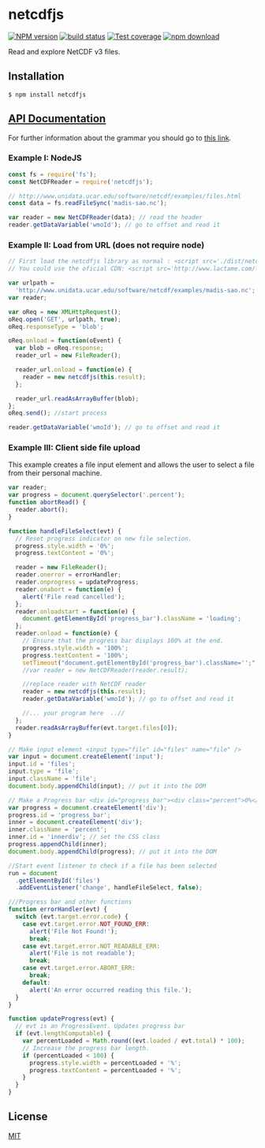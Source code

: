 # netcdfjs

[![NPM version][npm-image]][npm-url]
[![build status][travis-image]][travis-url]
[![Test coverage][coveralls-image]][coveralls-url]
[![npm download][download-image]][download-url]

Read and explore NetCDF v3 files.

## Installation

`$ npm install netcdfjs`

## [API Documentation](https://cheminfo.github.io/netcdfjs/)

For further information about the grammar you should go to [this link](https://www.unidata.ucar.edu/software/netcdf/docs/file_format_specifications.html).

### Example I: NodeJS

```js
const fs = require('fs');
const NetCDFReader = require('netcdfjs');

// http://www.unidata.ucar.edu/software/netcdf/examples/files.html
const data = fs.readFileSync('madis-sao.nc');

var reader = new NetCDFReader(data); // read the header
reader.getDataVariable('wmoId'); // go to offset and read it
```

### Example II: Load from URL (does not require node)

```js
// First load the netcdfjs library as normal : <script src='./dist/netcdfjs.js'></script>
// You could use the oficial CDN: <script src='http://www.lactame.com/lib/netcdfjs/0.3.0/netcdfjs.min.js'></script>

var urlpath =
  'http://www.unidata.ucar.edu/software/netcdf/examples/madis-sao.nc';
var reader;

var oReq = new XMLHttpRequest();
oReq.open('GET', urlpath, true);
oReq.responseType = 'blob';

oReq.onload = function(oEvent) {
  var blob = oReq.response;
  reader_url = new FileReader();

  reader_url.onload = function(e) {
    reader = new netcdfjs(this.result);
  };

  reader_url.readAsArrayBuffer(blob);
};
oReq.send(); //start process

reader.getDataVariable('wmoId'); // go to offset and read it
```

### Example III: Client side file upload

This example creates a file input element and allows the user to select a file from their personal machine.

```js
var reader;
var progress = document.querySelector('.percent');
function abortRead() {
  reader.abort();
}

function handleFileSelect(evt) {
  // Reset progress indicator on new file selection.
  progress.style.width = '0%';
  progress.textContent = '0%';

  reader = new FileReader();
  reader.onerror = errorHandler;
  reader.onprogress = updateProgress;
  reader.onabort = function(e) {
    alert('File read cancelled');
  };
  reader.onloadstart = function(e) {
    document.getElementById('progress_bar').className = 'loading';
  };
  reader.onload = function(e) {
    // Ensure that the progress bar displays 100% at the end.
    progress.style.width = '100%';
    progress.textContent = '100%';
    setTimeout("document.getElementById('progress_bar').className='';", 2000);
    //var reader = new NetCDFReader(reader.result);

    //replace reader with NetCDF reader
    reader = new netcdfjs(this.result);
    reader.getDataVariable('wmoId'); // go to offset and read it

    //... your program here  ..//
  };
  reader.readAsArrayBuffer(evt.target.files[0]);
}

// Make input element <input type="file" id="files" name="file" />
var input = document.createElement('input');
input.id = 'files';
input.type = 'file';
input.className = 'file';
document.body.appendChild(input); // put it into the DOM

// Make a Progress bar <div id="progress_bar"><div class="percent">0%</div></div>
var progress = document.createElement('div');
progress.id = 'progress_bar';
inner = document.createElement('div');
inner.className = 'percent';
inner.id = 'innerdiv'; // set the CSS class
progress.appendChild(inner);
document.body.appendChild(progress); // put it into the DOM

//Start event listener to check if a file has been selected
run = document
  .getElementById('files')
  .addEventListener('change', handleFileSelect, false);

///Progress bar and other functions
function errorHandler(evt) {
  switch (evt.target.error.code) {
    case evt.target.error.NOT_FOUND_ERR:
      alert('File Not Found!');
      break;
    case evt.target.error.NOT_READABLE_ERR:
      alert('File is not readable');
      break;
    case evt.target.error.ABORT_ERR:
      break;
    default:
      alert('An error occurred reading this file.');
  }
}

function updateProgress(evt) {
  // evt is an ProgressEvent. Updates progress bar
  if (evt.lengthComputable) {
    var percentLoaded = Math.round((evt.loaded / evt.total) * 100);
    // Increase the progress bar length.
    if (percentLoaded < 100) {
      progress.style.width = percentLoaded + '%';
      progress.textContent = percentLoaded + '%';
    }
  }
}
```

## License

[MIT](./LICENSE)

[npm-image]: https://img.shields.io/npm/v/netcdfjs.svg?style=flat-square
[npm-url]: https://www.npmjs.com/package/netcdfjs
[travis-image]: https://img.shields.io/travis/cheminfo/netcdfjs/master.svg?style=flat-square
[travis-url]: https://travis-ci.org/cheminfo/netcdfjs
[coveralls-image]: https://img.shields.io/coveralls/cheminfo/netcdfjs.svg?style=flat-square
[coveralls-url]: https://coveralls.io/github/cheminfo/netcdfjs
[download-image]: https://img.shields.io/npm/dm/netcdfjs.svg?style=flat-square
[download-url]: https://www.npmjs.com/package/netcdfjs
